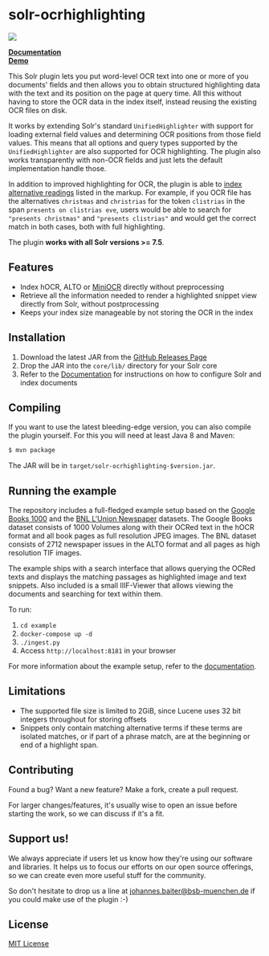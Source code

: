 # solr-ocrhighlighting

![](docs/img/snippet.png)

**[Documentation](https://dbmdz.github.io/solr-ocrhighlighting)**<br>
**[Demo](https://ocrhl.jbaiter.de)**

This Solr plugin lets you put word-level OCR text into one or more of you documents'
fields and then allows you to obtain structured highlighting data with the text
and its position on the page at query time. All this without having to store
the OCR data in the index itself, instead reusing the existing OCR files on disk.

It works by extending Solr's standard `UnifiedHighlighter` with support for
loading external field values and determining OCR positions from those field
values. This means that all options and query types supported by the
`UnifiedHighlighter` are also supported for OCR highlighting. The plugin also
works transparently with non-OCR fields and just lets the default
implementation handle those.

In addition to improved highlighting for OCR, the plugin is able to [index
alternative readings](https://dbmdz.github.io/solr-ocrhighlighting/latest/alternatives/)
listed in the markup. For example, if you OCR file
has the alternatives `christmas` and `christrias` for the token
`clistrias` in the span `presents on clistrias eve`, users would be able
to search for `"presents christmas"` and `"presents clistrias"` and would
get the correct match in both cases, both with full highlighting.

The plugin **works with all Solr versions >= 7.5**.

## Features
- Index hOCR, ALTO or [MiniOCR](https://dbmdz.github.io/solr-ocrhighlighting/latet/formats/) directly without preprocessing
- Retrieve all the information needed to render a highlighted snippet view directly from Solr, without postprocessing
- Keeps your index size manageable by not storing the OCR in the index

## Installation

1. Download the latest JAR from the [GitHub Releases Page](https://github.com/dbmdz/solr-ocrhighlighting/releases)
2. Drop the JAR into the `core/lib/` directory for your Solr core
3. Refer to the [Documentation](https://dbmdz.github.io/solr-ocrhighlighting)
   for instructions on how to configure Solr and index documents

## Compiling
If you want to use the latest bleeding-edge version, you can also compile the plugin yourself.
For this you will need at least Java 8 and Maven:

```sh
$ mvn package
```

The JAR will be in `target/solr-ocrhighlighting-$version.jar`.

## Running the example


The repository includes a full-fledged example setup based on the [Google
Books 1000](http://yaroslavvb.blogspot.com/2011/11/google1000-dataset_09.html)
and the [BNL L'Union Newspaper](https://data.bnl.lu/data/historical-newspapers/) datasets.
The Google Books dataset consists of 1000 Volumes along with their OCRed text
in the hOCR format and all book pages as full resolution JPEG images.
The BNL dataset consists of 2712 newspaper issues in the ALTO format and all
pages as high resolution TIF images.

The example ships with a search interface that allows querying the OCRed texts and displays
the matching passages as highlighted image and text snippets. Also included
is a small IIIF-Viewer that allows viewing the documents and searching for
text within them.

To run:

1. `cd example`
2. `docker-compose up -d`
3. `./ingest.py`
4. Access `http://localhost:8181` in your browser

For more information about the example setup, refer to the [documentation](https://dbmdz.github.io/solr-ocrhighlighting/latest/example/).


## Limitations

- The supported file size is limited to 2GiB, since Lucene uses 32 bit integers throughout for storing offsets
- Snippets only contain matching alternative terms if these terms are isolated matches, or if part of
  a phrase match, are at the beginning or end of a highlight span.


## Contributing

Found a bug? Want a new feature? Make a fork, create a pull request.

For larger changes/features, it's usually wise to open an issue before starting
the work, so we can discuss if it's a fit.

## Support us!

We always appreciate if users let us know how they're using our software and
libraries. It helps us to focus our efforts on our open source offerings, so we
can create even more useful stuff for the community.

So don't hesitate to drop us a line at
[johannes.baiter@bsb-muenchen.de](mailto:johannes.baiter@bsb-muenchen.de) if you could make use of
the plugin :-)

## License

[MIT License](https://github.com/dbmdz/solr-ocrhighlighting/blob/master/LICENSE)

